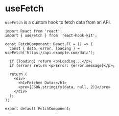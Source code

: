 # useFetch

`useFetch` is a custom hook to fetch data from an API.

```tsx
import React from 'react';
import { useFetch } from 'react-hook-kit';

const FetchComponent: React.FC = () => {
  const { data, error, loading } = useFetch('https://api.example.com/data');

  if (loading) return <p>Loading...</p>;
  if (error) return <p>Error: {error.message}</p>;

  return (
    <div>
      <h1>Fetched Data:</h1>
      <pre>{JSON.stringify(data, null, 2)}</pre>
    </div>
  );
};

export default FetchComponent;
```
